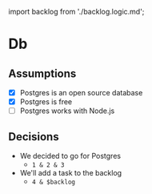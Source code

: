 import backlog from './backlog.logic.md';

# Db

## Assumptions

- [x] Postgres is an open source database
- [x] Postgres is free
- [ ] Postgres works with Node.js

## Decisions

- We decided to go for Postgres
  - `1 & 2 & 3`
- We'll add a task to the backlog
  - `4 & $backlog`


